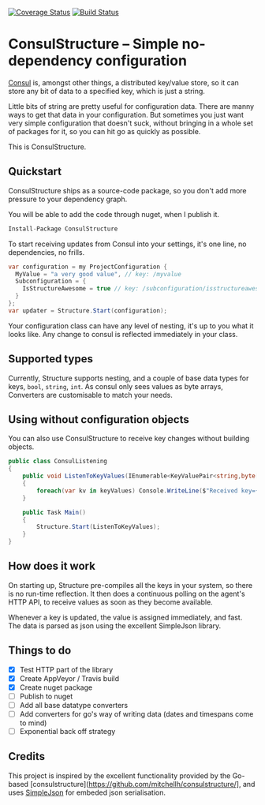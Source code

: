 [![Coverage Status](https://coveralls.io/repos/github/serialseb/ConsulStructure/badge.svg?branch=master)](https://coveralls.io/github/serialseb/ConsulStructure?branch=master)
[![Build Status](https://ci.appveyor.com/api/projects/status/32r7s2skrgm9ubva?svg=true)](https://ci.appveyor.com/api/projects/status/32r7s2skrgm9ubva?svg=true)


# ConsulStructure – Simple no-dependency configuration


[Consul](https://consul.io) is, amongst other things, a distributed key/value store,
so it can store any bit of data to a specified key, which is just a string.

Little bits of string are pretty useful for configuration data. There are manny ways
to get that data in your configuration. But sometimes you just want very simple
configuration that doesn't suck, without bringing in a whole set of packages for it,
so you can hit go as quickly as possible.

This is ConsulStructure.

## Quickstart

ConsulStructure ships as a source-code package, so you don't add more pressure to your
dependency graph.

You will be able to add the code through nuget, when I publish it.

```csharp
Install-Package ConsulStructure
```

To start receiving updates from Consul into your settings, it's one line, no dependencies,
no frills.

```csharp
var configuration = my ProjectConfiguration {
  MyValue = "a very good value", // key: /myvalue
  Subconfiguration = {
    IsStructureAwesome = true // key: /subconfiguration/isstructureawesome
  }
};
var updater = Structure.Start(configuration);
```

Your configuration class can have any level of nesting, it's up to you what it looks like.
Any change to consul is reflected immediately in your class.

## Supported types

Currently, Structure supports nesting, and a couple of base data types for keys, `bool`, `string`,
`int`. As consul only sees values as byte arrays, Converters are customisable to match your needs.

## Using without configuration objects

You can also use ConsulStructure to receive key changes without building objects.

```csharp
public class ConsulListening
{
    public void ListenToKeyValues(IEnumerable<KeyValuePair<string,byte[]>> keyValues)
    {
        foreach(var kv in keyValues) Console.WriteLine($"Received key={kv.Key} with value {Encoding.UTF8.GetString(kv.Value)}");
    }

    public Task Main()
    {
        Structure.Start(ListenToKeyValues);
    }
}
```

## How does it work

On starting up, Structure pre-compiles all the keys in your system, so there is no run-time
reflection. It then does a continuous polling on the agent's HTTP API, to receive values
as soon as they become available.

Whenever a key is updated, the value is assigned immediately, and fast. The data is parsed as
json using the excellent SimpleJson library.

## Things to do

 - [x] Test HTTP part of the library
 - [x] Create AppVeyor / Travis build
 - [x] Create nuget package
 - [ ] Publish to nuget
 - [ ] Add all base datatype converters
 - [ ] Add converters for go's way of writing data (dates and timespans come to mind)
 - [ ] Exponential back off strategy

## Credits

This project is inspired by the excellent functionality provided by the Go-based
[consulstructure](https://github.com/mitchellh/consulstructure/], and uses
[SimpleJson](https://github.com/facebook-csharp-sdk/simple-json) for embeded json serialisation.
